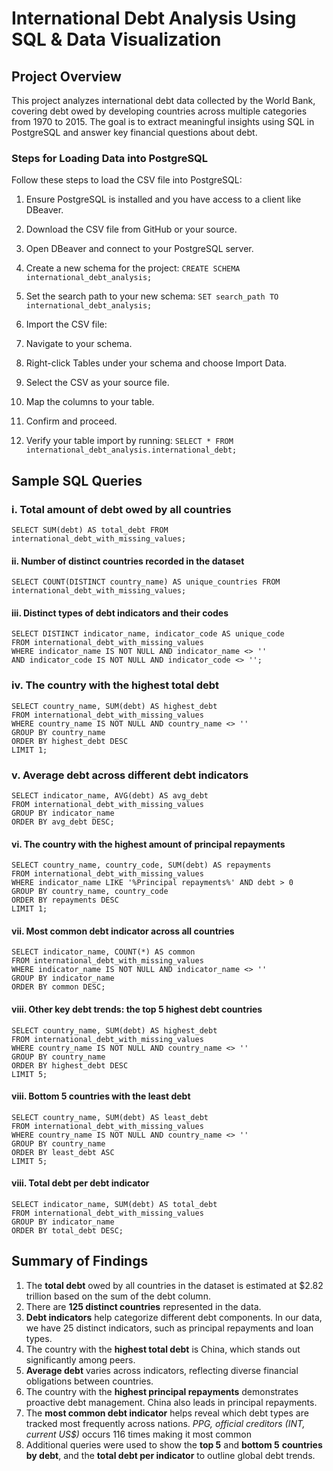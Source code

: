 # International Debt Analysis Using SQL & Data Visualization

## Project Overview


This project analyzes international debt data collected by the World Bank, covering debt owed by developing countries across multiple categories from 1970 to 2015. The goal is to extract meaningful insights using SQL in PostgreSQL and answer key financial questions about debt.

### Steps for Loading Data into PostgreSQL

Follow these steps to load the CSV file into PostgreSQL:

1. Ensure PostgreSQL is installed and you have access to a client like DBeaver.

2. Download the CSV file from GitHub or your source.

3. Open DBeaver and connect to your PostgreSQL server.

4. Create a new schema for the project:
       ```CREATE SCHEMA international_debt_analysis;```

5. Set the search path to your new schema:
       ```SET search_path TO international_debt_analysis;```

6. Import the CSV file:

7. Navigate to your schema.

8. Right-click Tables under your schema and choose Import Data.

10. Select the CSV as your source file.

11. Map the columns to your table.

12. Confirm and proceed.

13. Verify your table import by running:
        ```SELECT * FROM international_debt_analysis.international_debt; ```

## Sample SQL Queries 
### i. Total amount of debt owed by all countries
```SELECT SUM(debt) AS total_debt FROM international_debt_with_missing_values;```


#### ii. Number of distinct countries recorded in the dataset
```SELECT COUNT(DISTINCT country_name) AS unique_countries FROM international_debt_with_missing_values;```


#### iii. Distinct types of debt indicators and their codes
```
SELECT DISTINCT indicator_name, indicator_code AS unique_code
FROM international_debt_with_missing_values
WHERE indicator_name IS NOT NULL AND indicator_name <> ''
AND indicator_code IS NOT NULL AND indicator_code <> '';
 ```

### iv. The country with the highest total debt
```
SELECT country_name, SUM(debt) AS highest_debt
FROM international_debt_with_missing_values
WHERE country_name IS NOT NULL AND country_name <> ''
GROUP BY country_name
ORDER BY highest_debt DESC
LIMIT 1;
 ```

### v. Average debt across different debt indicators
```
SELECT indicator_name, AVG(debt) AS avg_debt
FROM international_debt_with_missing_values
GROUP BY indicator_name
ORDER BY avg_debt DESC;
```

#### vi. The country with the highest amount of principal repayments
```
SELECT country_name, country_code, SUM(debt) AS repayments
FROM international_debt_with_missing_values
WHERE indicator_name LIKE '%Principal repayments%' AND debt > 0
GROUP BY country_name, country_code
ORDER BY repayments DESC
LIMIT 1;
```

#### vii. Most common debt indicator across all countries
```
SELECT indicator_name, COUNT(*) AS common
FROM international_debt_with_missing_values
WHERE indicator_name IS NOT NULL AND indicator_name <> ''
GROUP BY indicator_name
ORDER BY common DESC;
```

#### viii. Other key debt trends: the top 5 highest debt countries
```
SELECT country_name, SUM(debt) AS highest_debt
FROM international_debt_with_missing_values
WHERE country_name IS NOT NULL AND country_name <> ''
GROUP BY country_name
ORDER BY highest_debt DESC
LIMIT 5;
```

#### viii. Bottom 5 countries with the least debt
```
SELECT country_name, SUM(debt) AS least_debt
FROM international_debt_with_missing_values
WHERE country_name IS NOT NULL AND country_name <> ''
GROUP BY country_name
ORDER BY least_debt ASC
LIMIT 5;
```

#### viii. Total debt per debt indicator
```
SELECT indicator_name, SUM(debt) AS total_debt
FROM international_debt_with_missing_values
GROUP BY indicator_name
ORDER BY total_debt DESC;
```

## Summary of Findings

1. The **total debt** owed by all countries in the dataset is estimated at $2.82 trillion based on the sum of the debt column.
2. There are **125 distinct countries** represented in the data.
3. **Debt indicators** help categorize different debt components. In our data, we have 25 distinct indicators, such as principal repayments and loan types.
4. The country with the **highest total debt**  is China, which stands out significantly among peers.
5. **Average debt** varies across indicators, reflecting diverse financial obligations between countries.
6. The country with the **highest principal repayments** demonstrates proactive debt management. China also leads in principal repayments.
7. The **most common debt indicator** helps reveal which debt types are tracked most frequently across nations. _PPG, official creditors (INT, current US$)_ occurs 116 times making it most common
8. Additional queries were used to show the **top 5** and **bottom 5** **countries by debt**, and the **total debt per indicator** to outline global debt trends.
